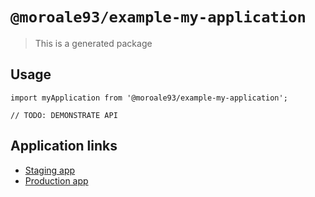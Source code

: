 # `@moroale93/example-my-application`

> This is a generated package

## Usage

```
import myApplication from '@moroale93/example-my-application';

// TODO: DEMONSTRATE API
```

## Application links

- [Staging app](https://examplemyapplicationstaging.alemoretto.it)
- [Production app](https://examplemyapplication.alemoretto.it)